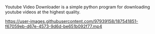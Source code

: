 Youtube Video Downloader is a simple python program for downloading youtube videos at the highest quality.


https://user-images.githubusercontent.com/97939158/187541851-f67059eb-d67e-4573-9d6d-be651b092f77.mp4
